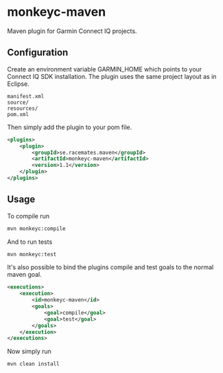 # monkeyc-maven
Maven plugin for Garmin Connect IQ projects.

## Configuration
Create an environment variable GARMIN_HOME which points to your Connect IQ SDK installation. The plugin uses the same project layout as in Eclipse.
```
manifest.xml
source/
resources/
pom.xml
```

Then simply add the plugin to your pom file.
```xml
<plugins>
    <plugin>
        <groupId>se.racemates.maven</groupId>
        <artifactId>monkeyc-maven</artifactId>
        <version>1.1</version>
    </plugin>
</plugins>
```

## Usage
To compile run
```bash
mvn monkeyc:compile
```
And to run tests
```bash
mvn monkeyc:test
```
It's also possible to bind the plugins compile and test goals to the normal maven goal.
```xml
<executions>
    <execution>
        <id>monkeyc-maven</id>
        <goals>
            <goal>compile</goal>
            <goal>test</goal>
        </goals>
    </execution>
</executions>
```
Now simply run
```bash
mvn clean install
```